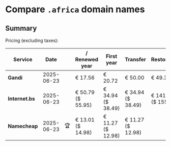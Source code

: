 # Compare `.africa` domain names

## Summary

Pricing (excluding taxes):

| Service | Date |  | / Renewed year | First year | Transfer | Restoration |
|--|--|--|--|--|--|--|
| **Gandi** | 2025-06-23 |  | € 17.56 | € 20.72 | € 50.00 | € 49.31 |
| **Internet.bs** | 2025-06-23 |  | € 50.79<br>($ 55.95) | € 34.94<br>($ 38.49) | € 34.94<br>($ 38.49) | € 141.56<br>($ 155.95) |
| **Namecheap** | 2025-06-23 | 🏆 | € 13.01<br>($ 14.98) | € 11.27<br>($ 12.98) | € 11.27<br>($ 12.98) |  |

